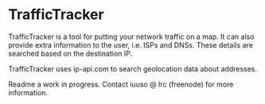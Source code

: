 TrafficTracker
==============


TrafficTracker is a tool for putting your network traffic on a map. It can also provide extra information to the user, i.e. ISPs and DNSs. These details are searched based on the destination IP. 

TrafficTracker uses ip-api.com to search geolocation data about addresses.

Readme a work in progress. Contact iuuso @ Irc (freenode) for more information.
